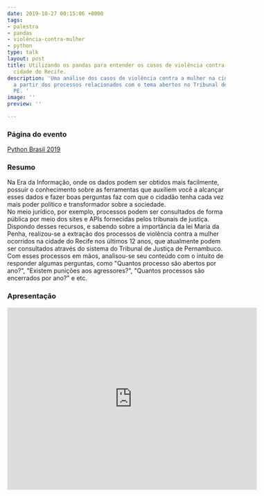 ```yaml
---
date: 2019-10-27 00:15:06 +0000
tags:
- palestra
- pandas
- violência-contra-mulher
- python
type: talk
layout: post
title: Utilizando os pandas para entender os casos de violência contra a mulher na
  cidade do Recife.
description: 'Uma análise dos casos de violência contra a mulher na cidade do Recife,
  a partir dos processos relacionados com o tema abertos no Tribunal de Justiça de
  PE. '
image: ''
preview: ''

---
```

### Página do evento

[Python Brasil 2019](https://2019.pythonbrasil.org.br/)

### Resumo
Na Era da Informação, onde os dados podem ser obtidos mais facilmente, possuir o conhecimento sobre as ferramentas que auxiliem você a alcançar esses dados e fazer boas perguntas faz com que o cidadão tenha cada vez mais poder político e transformador sobre a sociedade.  
No meio jurídico, por exemplo, processos podem ser consultados de forma pública por meio dos sites e APIs fornecidas pelos tribunais de justiça. Dispondo desses recursos, e sabendo sobre a importância da lei Maria da Penha, realizou-se a extração dos processos de violência contra a mulher ocorridos na cidade do Recife nos últimos 12 anos, que atualmente podem ser consultados através do sistema do Tribunal de Justiça de Pernambuco. Com esses processos em mãos, analisou-se seu conteúdo com o intuito de responder algumas perguntas, como "Quantos processo são abertos por ano?", "Existem punições aos agressores?", "Quantos processos são encerrados por ano?" e etc.

### Apresentação
<iframe src="https://slides.com/fernandasouza/pybr2019/embed" width="576" height="420" scrolling="no" frameborder="0" webkitallowfullscreen mozallowfullscreen allowfullscreen></iframe>